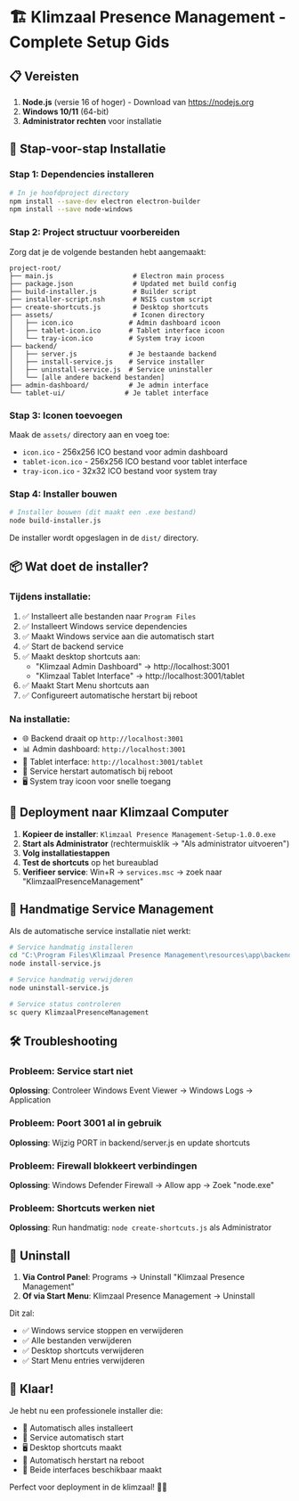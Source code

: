 # 🏗️ Klimzaal Presence Management - Complete Setup Gids

## 📋 Vereisten

1. **Node.js** (versie 16 of hoger) - Download van https://nodejs.org
2. **Windows 10/11** (64-bit)
3. **Administrator rechten** voor installatie

## 🚀 Stap-voor-stap Installatie

### Stap 1: Dependencies installeren

```bash
# In je hoofdproject directory
npm install --save-dev electron electron-builder
npm install --save node-windows
```

### Stap 2: Project structuur voorbereiden

Zorg dat je de volgende bestanden hebt aangemaakt:

```
project-root/
├── main.js                    # Electron main process
├── package.json               # Updated met build config
├── build-installer.js         # Builder script
├── installer-script.nsh       # NSIS custom script
├── create-shortcuts.js        # Desktop shortcuts
├── assets/                    # Iconen directory
│   ├── icon.ico              # Admin dashboard icoon
│   ├── tablet-icon.ico       # Tablet interface icoon  
│   └── tray-icon.ico         # System tray icoon
├── backend/
│   ├── server.js             # Je bestaande backend
│   ├── install-service.js    # Service installer
│   ├── uninstall-service.js  # Service uninstaller
│   └── [alle andere backend bestanden]
├── admin-dashboard/          # Je admin interface
└── tablet-ui/               # Je tablet interface
```

### Stap 3: Iconen toevoegen

Maak de `assets/` directory aan en voeg toe:
- `icon.ico` - 256x256 ICO bestand voor admin dashboard
- `tablet-icon.ico` - 256x256 ICO bestand voor tablet interface  
- `tray-icon.ico` - 32x32 ICO bestand voor system tray

### Stap 4: Installer bouwen

```bash
# Installer bouwen (dit maakt een .exe bestand)
node build-installer.js
```

De installer wordt opgeslagen in de `dist/` directory.

## 📦 Wat doet de installer?

### Tijdens installatie:
1. ✅ Installeert alle bestanden naar `Program Files`
2. ✅ Installeert Windows service dependencies 
3. ✅ Maakt Windows service aan die automatisch start
4. ✅ Start de backend service
5. ✅ Maakt desktop shortcuts aan:
   - "Klimzaal Admin Dashboard" → http://localhost:3001
   - "Klimzaal Tablet Interface" → http://localhost:3001/tablet
6. ✅ Maakt Start Menu shortcuts aan
7. ✅ Configureert automatische herstart bij reboot

### Na installatie:
- 🌐 Backend draait op `http://localhost:3001`
- 📊 Admin dashboard: `http://localhost:3001` 
- 📱 Tablet interface: `http://localhost:3001/tablet`
- 🔄 Service herstart automatisch bij reboot
- 🖥️ System tray icoon voor snelle toegang

## 🎯 Deployment naar Klimzaal Computer

1. **Kopieer de installer**: `Klimzaal Presence Management-Setup-1.0.0.exe`
2. **Start als Administrator** (rechtermuisklik → "Als administrator uitvoeren")
3. **Volg installatiestappen**
4. **Test de shortcuts** op het bureaublad
5. **Verifieer service**: Win+R → `services.msc` → zoek naar "KlimzaalPresenceManagement"

## 🔧 Handmatige Service Management

Als de automatische service installatie niet werkt:

```bash
# Service handmatig installeren
cd "C:\Program Files\Klimzaal Presence Management\resources\app\backend"
node install-service.js

# Service handmatig verwijderen  
node uninstall-service.js

# Service status controleren
sc query KlimzaalPresenceManagement
```

## 🛠️ Troubleshooting

### Probleem: Service start niet
**Oplossing**: Controleer Windows Event Viewer → Windows Logs → Application

### Probleem: Poort 3001 al in gebruik
**Oplossing**: Wijzig PORT in backend/server.js en update shortcuts

### Probleem: Firewall blokkeert verbindingen
**Oplossing**: Windows Defender Firewall → Allow app → Zoek "node.exe"

### Probleem: Shortcuts werken niet
**Oplossing**: Run handmatig: `node create-shortcuts.js` als Administrator

## 📝 Uninstall

1. **Via Control Panel**: Programs → Uninstall "Klimzaal Presence Management"
2. **Of via Start Menu**: Klimzaal Presence Management → Uninstall

Dit zal:
- ✅ Windows service stoppen en verwijderen
- ✅ Alle bestanden verwijderen
- ✅ Desktop shortcuts verwijderen
- ✅ Start Menu entries verwijderen

## 🎉 Klaar!

Je hebt nu een professionele installer die:
- 🔧 Automatisch alles installeert
- 🚀 Service automatisch start
- 🖥️ Desktop shortcuts maakt
- 🔄 Automatisch herstart na reboot
- 📱 Beide interfaces beschikbaar maakt

Perfect voor deployment in de klimzaal! 🧗‍♀️